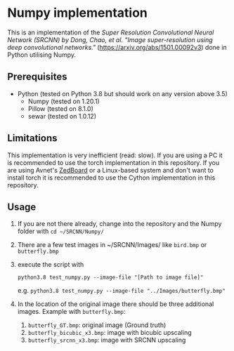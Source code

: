 # Numpy implementation

This is an implementation of the *Super Resolution Convolutional Neural Network (SRCNN) by Dong, Chao, et al. "Image super-resolution using deep convolutional networks."* (https://arxiv.org/abs/1501.00092v3) done in Python utilising Numpy.

## Prerequisites

* Python (tested on Python 3.8 but should work on any version above 3.5)
  * Numpy (tested on 1.20.1)
  * Pillow (tested on 8.1.0)
  * sewar (tested on 1.0.12)

## Limitations

This implementation is very inefficient (read: slow). If you are using a PC it is recommended to use the torch implementation in this repository. If you are using Avnet's [ZedBoard](http://zedboard.org/product/zedboard) or a Linux-based system and don't want to install torch it is recommended to use the Cython implementation in this repository. 

## Usage

1. If you are not there already, change into the repository and the Numpy folder with `cd ~/SRCNN/Numpy/` 
   
2. There are a few test images in ~/SRCNN/Images/ like `bird.bmp` or `butterfly.bmp`

3. execute the script with 
   
   `python3.8 test_numpy.py --image-file "[Path to image file]"`
   
   e.g. `python3.8 test_numpy.py --image-file "../Images/butterfly.bmp"`

4. In the location of the original image there should be three additional images. Example with `butterfly.bmp`:
   1. `butterfly_GT.bmp`: original image (Ground truth)
   2. `butterfly_bicubic_x3.bmp`: image with bicubic upscaling
   3. `butterfly_srcnn_x3.bmp`: image with SRCNN upscaling

